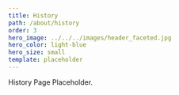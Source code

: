 ```yaml
---
title: History
path: /about/history
order: 3
hero_image: ../../../images/header_faceted.jpg
hero_color: light-blue
hero_size: small
template: placeholder
---
```

History Page Placeholder.